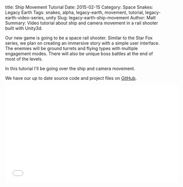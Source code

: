 title: Ship Movement Tutorial 
Date: 2015-02-15
Category: Space Snakes: Legacy Earth
Tags: snakes, alpha, legacy-earth, movement, tutorial, legacy-earth-video-series, unity
Slug: legacy-earth-ship-movement
Author: Matt
Summary: Video tutorial about ship and camera movement in a rail shooter built with Unity3d. 

Our new game is going to be a space rail shooter. 
Similar to the Star Fox series, we plan on creating an immersive story with a simple user interface.
The enemies will be ground turrets and flying types with multiple engagement modes.
There will also be unique boss battles at the end of most of the levels.

In this tutorial I'll be going over the ship and camera movement.

We have our up to date source code and project files on [GitHub](https://github.com/Final-Parsec/Blueshift).

<div class="video-container">
    <iframe width="560" height="315" src="//www.youtube-nocookie.com/embed/TKF7d1BVE0Q?rel=0" frameborder="0" allowfullscreen></iframe>
</div>